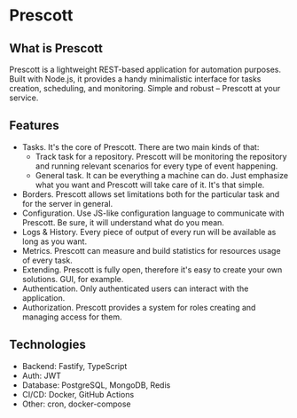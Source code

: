# Prescott

## What is Prescott
Prescott is a lightweight REST-based application for automation purposes. Built with Node.js, it provides
a handy minimalistic interface for tasks creation, scheduling, and monitoring. Simple and robust – Prescott at your service.

## Features
* Tasks. It's the core of Prescott. There are two main kinds of that:
    + Track task for a repository. Prescott will be monitoring the repository and running relevant scenarios for every type of event happening.
    + General task. It can be everything a machine can do. Just emphasize what you want and Prescott will take care of it. It's that simple.
* Borders. Prescott allows set limitations both for the particular task and for the server in general.
* Configuration. Use JS-like configuration language to communicate with Prescott. Be sure, it will understand what do you mean.
* Logs & History. Every piece of output of every run will be available as long as you want.
* Metrics. Prescott can measure and build statistics for resources usage of every task.
* Extending. Prescott is fully open, therefore it's easy to create your own solutions. GUI, for example.
* Authentication. Only authenticated users can interact with the application.
* Authorization. Prescott provides a system for roles creating and managing access for them.

## Technologies
* Backend: Fastify, TypeScript
* Auth: JWT
* Database: PostgreSQL, MongoDB, Redis
* CI/CD: Docker, GitHub Actions
* Other: cron, docker-compose
